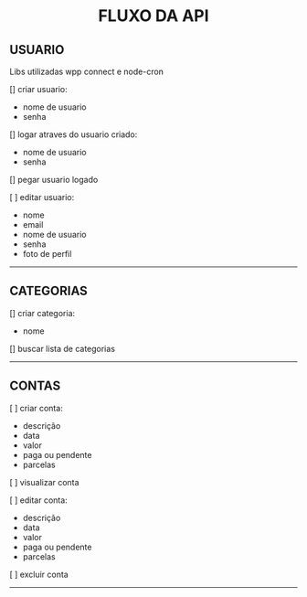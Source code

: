 <h1 style="text-align: center">FLUXO DA API</h1>

<h2>USUARIO</h2>

<p>Libs utilizadas wpp connect e node-cron</p>

<p>[] criar usuario:</p>
<ul>
<!-- <li>nome</li> -->
<!-- <li>email</li> -->
<li>nome de usuario</li>
<li>senha</li>
</ul>

<p>[] logar atraves do usuario criado:</p>
<ul>
<!-- <li>email</li> -->
<li>nome de usuario</li>
<li>senha</li>
</ul>

<p>[] pegar usuario logado</p>

<p>[ ] editar usuario:</p>
<ul>
<li>nome</li>
<li>email</li>
<li>nome de usuario</li>
<li>senha</li>
<li>foto de perfil</li>
</ul>

<hr>

<h2>CATEGORIAS</h2>

<p>[] criar categoria:</p>
<ul>
<li>nome</li>
</ul>

<p>[] buscar lista de categorias</p>

<hr>


<h2>CONTAS</h2>

<p>[ ] criar conta:</p>
<ul>
<li>descrição</li>
<li>data</li>
<li>valor</li>
<li>paga ou pendente</li>
<li>parcelas</li>
</ul>

<p>[ ] visualizar conta</p>

<p>[ ] editar conta:</p>
<ul>
<li>descrição</li>
<li>data</li>
<li>valor</li>
<li>paga ou pendente</li>
<li>parcelas</li>
</ul>

<p>[ ] excluir conta</p>

<hr>
